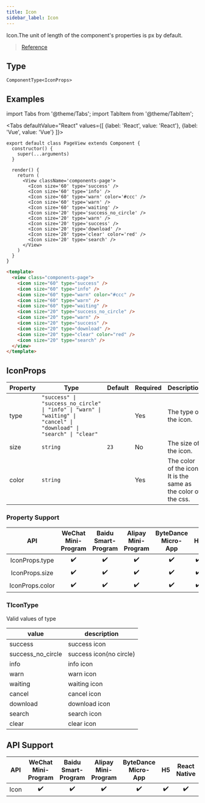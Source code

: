```yaml
---
title: Icon
sidebar_label: Icon
---
```


Icon.The unit of length of the component's properties is px by default.

> [Reference](https://developers.weixin.qq.com/miniprogram/dev/component/icon.html)

## Type

```tsx
ComponentType<IconProps>
```

## Examples

import Tabs from '@theme/Tabs';
import TabItem from '@theme/TabItem';

<Tabs
  defaultValue="React"
  values={[
    {label: 'React', value: 'React'},
 {label: 'Vue', value: 'Vue'}
 ]}>
<TabItem value="React">

```tsx
export default class PageView extends Component {
  constructor() {
    super(...arguments)
  }

  render() {
    return (
      <View className='components-page'>
        <Icon size='60' type='success' />
        <Icon size='60' type='info' />
        <Icon size='60' type='warn' color='#ccc' />
        <Icon size='60' type='warn' />
        <Icon size='60' type='waiting' />
        <Icon size='20' type='success_no_circle' />
        <Icon size='20' type='warn' />
        <Icon size='20' type='success' />
        <Icon size='20' type='download' />
        <Icon size='20' type='clear' color='red' />
        <Icon size='20' type='search' />
      </View>
    )
  }
}
```


</TabItem>

<TabItem value="Vue">

```html
<template>
  <view class="components-page">
    <icon size="60" type="success" />
    <icon size="60" type="info" />
    <icon size="60" type="warn" color="#ccc" />
    <icon size="60" type="warn" />
    <icon size="60" type="waiting" />
    <icon size="20" type="success_no_circle" />
    <icon size="20" type="warn" />
    <icon size="20" type="success" />
    <icon size="20" type="download" />
    <icon size="20" type="clear" color="red" />
    <icon size="20" type="search" />
  </view>
</template>
```
  
</TabItem>
</Tabs>

## IconProps

<table>
  <thead>
    <tr>
      <th>Property</th>
      <th>Type</th>
      <th style={{ textAlign: "center"}}>Default</th>
      <th style={{ textAlign: "center"}}>Required</th>
      <th>Description</th>
    </tr>
  </thead>
  <tbody>
    <tr>
      <td>type</td>
      <td><code>&quot;success&quot; | &quot;success_no_circle&quot; | &quot;info&quot; | &quot;warn&quot; | &quot;waiting&quot; | &quot;cancel&quot; | &quot;download&quot; | &quot;search&quot; | &quot;clear&quot;</code></td>
      <td style={{ textAlign: "center"}}></td>
      <td style={{ textAlign: "center"}}>Yes</td>
      <td>The type of the icon.</td>
    </tr>
    <tr>
      <td>size</td>
      <td><code>string</code></td>
      <td style={{ textAlign: "center"}}><code>23</code></td>
      <td style={{ textAlign: "center"}}>No</td>
      <td>The size of the icon.</td>
    </tr>
    <tr>
      <td>color</td>
      <td><code>string</code></td>
      <td style={{ textAlign: "center"}}></td>
      <td style={{ textAlign: "center"}}>Yes</td>
      <td>The color of the icon. It is the same as the color of the css.</td>
    </tr>
  </tbody>
</table>

### Property Support

|       API       | WeChat Mini-Program | Baidu Smart-Program | Alipay Mini-Program | ByteDance Micro-App | H5 | React Native |
|:---------------:|:-------------------:|:-------------------:|:-------------------:|:-------------------:|:--:|:------------:|
| IconProps.type  |         ✔️          |         ✔️          |         ✔️          |         ✔️          | ✔️ |      ✔️      |
| IconProps.size  |         ✔️          |         ✔️          |         ✔️          |         ✔️          | ✔️ |      ✔️      |
| IconProps.color |         ✔️          |         ✔️          |         ✔️          |         ✔️          | ✔️ |      ✔️      |

### TIconType

Valid values of type

<table>
  <thead>
    <tr>
      <th>value</th>
      <th>description</th>
    </tr>
  </thead>
  <tbody>
    <tr>
      <td>success</td>
      <td>success icon</td>
    </tr>
    <tr>
      <td>success_no_circle</td>
      <td>success icon(no circle)</td>
    </tr>
    <tr>
      <td>info</td>
      <td>info icon</td>
    </tr>
    <tr>
      <td>warn</td>
      <td>warn icon</td>
    </tr>
    <tr>
      <td>waiting</td>
      <td>waiting icon</td>
    </tr>
    <tr>
      <td>cancel</td>
      <td>cancel icon</td>
    </tr>
    <tr>
      <td>download</td>
      <td>download icon</td>
    </tr>
    <tr>
      <td>search</td>
      <td>search icon</td>
    </tr>
    <tr>
      <td>clear</td>
      <td>clear icon</td>
    </tr>
  </tbody>
</table>

## API Support

| API  | WeChat Mini-Program | Baidu Smart-Program | Alipay Mini-Program | ByteDance Micro-App | H5 | React Native |
|:----:|:-------------------:|:-------------------:|:-------------------:|:-------------------:|:--:|:------------:|
| Icon |         ✔️          |         ✔️          |         ✔️          |         ✔️          | ✔️ |      ✔️      |
